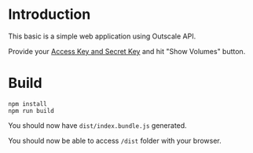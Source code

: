 # Introduction

This basic is a simple web application using Outscale API.

Provide your [Access Key and Secret Key](https://docs.outscale.com/en/userguide/Managing-Your-Access-Keys.html) and hit "Show Volumes" button.


# Build

```
npm install
npm run build
```

You should now have `dist/index.bundle.js` generated.

You should now be able to access `/dist` folder with your browser.
